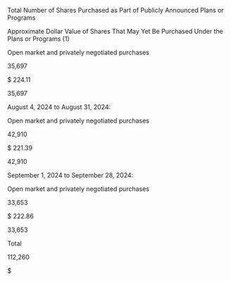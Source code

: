Total Number
of Shares
Purchased as
Part of Publicly
Announced
Plans or
Programs

Approximate
Dollar Value of
Shares That May
Yet Be Purchased
Under the Plans
or Programs (1)

Open market and privately negotiated purchases

35,697

$  224.11

35,697

August 4, 2024 to August 31, 2024:

Open market and privately negotiated purchases

42,910

$  221.39

42,910

September 1, 2024 to September 28, 2024:

Open market and privately negotiated purchases

33,653

$  222.86

33,653

Total

112,260

$